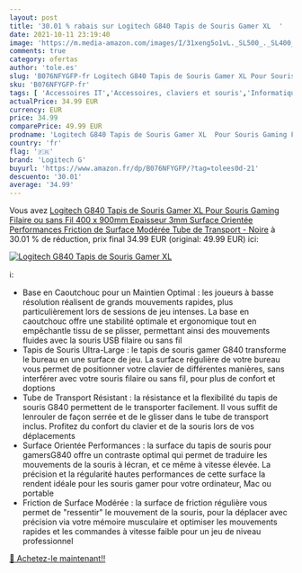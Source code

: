 ```yaml
---
layout: post
title: '30.01 % rabais sur Logitech G840 Tapis de Souris Gamer XL  '
date: 2021-10-11 23:19:40
image: 'https://m.media-amazon.com/images/I/31xeng5o1vL._SL500_._SL400_.jpg'
comments: true
category: ofertas
author: 'tole.es'
slug: 'B076NFYGFP-fr Logitech G840 Tapis de Souris Gamer XL Pour Souris Gaming...'
sku: 'B076NFYGFP-fr'
tags: [ 'Accessoires IT','Accessoires, claviers et souris','Informatique','Tapis de souris','logitech g', ]
actualPrice: 34.99 EUR
currency: EUR
price: 34.99
comparePrice: 49.99 EUR
prodname: 'Logitech G840 Tapis de Souris Gamer XL  Pour Souris Gaming Filaire ou sans Fil  400 x 900mm  Epaisseur 3mm  Surface Orientée Performances  Friction de Surface Modérée  Tube de Transport - Noire'
country: 'fr'
flag: '🇫🇷'
brand: 'Logitech G'
buyurl: 'https://www.amazon.fr/dp/B076NFYGFP/?tag=tolees0d-21'
descuento: '30.01'
average: '34.99'
---
```


Vous avez [Logitech G840 Tapis de Souris Gamer XL  Pour Souris Gaming Filaire ou sans Fil  400 x 900mm  Epaisseur 3mm  Surface Orientée Performances  Friction de Surface Modérée  Tube de Transport - Noire](https://www.amazon.fr/dp/B076NFYGFP/?tag=tolees0d-21)  à  30.01 % de réduction, prix final  34.99 EUR (original: 49.99 EUR) ici:

[![Logitech G840 Tapis de Souris Gamer XL  ](https://m.media-amazon.com/images/I/31xeng5o1vL._SL500_._SL400_.jpg)](https://www.amazon.fr/dp/B076NFYGFP/?tag=tolees0d-21)

ℹ️:

- Base en Caoutchouc pour un Maintien Optimal : les joueurs à basse résolution réalisent de grands mouvements rapides, plus particulièrement lors de sessions de jeu intenses. La base en caoutchouc offre une stabilité optimale et ergonomique tout en empêchantle tissu de se plisser, permettant ainsi des mouvements fluides avec la souris USB filaire ou sans fil
- Tapis de Souris Ultra-Large : le tapis de souris gamer G840 transforme le bureau en une surface de jeu. La surface régulière de votre bureau vous permet de positionner votre clavier de différentes manières, sans interférer avec votre souris filaire ou sans fil, pour plus de confort et doptions
- Tube de Transport Résistant : la résistance et la flexibilité du tapis de souris G840 permettent de le transporter facilement. Il vous suffit de lenrouler de façon serrée et de le glisser dans le tube de transport inclus. Profitez du confort du clavier et de la souris lors de vos déplacements
- Surface Orientée Performances : la surface du tapis de souris pour gamersG840 offre un contraste optimal qui permet de traduire les mouvements de la souris à lécran, et ce même à vitesse élevée. La précision et la régularité hautes performances de cette surface la rendent idéale pour les souris gamer pour votre ordinateur, Mac ou portable
- Friction de Surface Modérée : la surface de friction régulière vous permet de "ressentir" le mouvement de la souris, pour la déplacer avec précision via votre mémoire musculaire et optimiser les mouvements rapides et les commandes à vitesse faible pour un jeu de niveau professionnel

[🛒 Achetez-le maintenant!!](https://www.amazon.fr/dp/B076NFYGFP/?tag=tolees0d-21)
